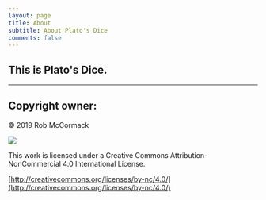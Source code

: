 ```yaml
---
layout: page
title: About
subtitle: About Plato's Dice
comments: false
---
```


## This is Plato's Dice.

---



## Copyright owner:

&copy; 2019 Rob McCormack

![](https://i.creativecommons.org/l/by-nc/4.0/88x31.png)

This work is licensed under a Creative Commons Attribution-NonCommercial 4.0 International License.

[http://creativecommons.org/licenses/by-nc/4.0/](http://creativecommons.org/licenses/by-nc/4.0/)





